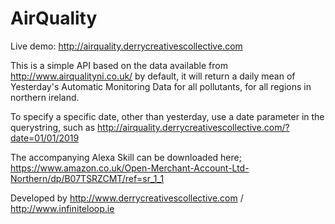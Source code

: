 # AirQuality

Live demo: http://airquality.derrycreativescollective.com

This is a simple API based on the data available from http://www.airqualityni.co.uk/ 
by default, it will return a daily mean of Yesterday's Automatic Monitoring Data for all pollutants, for
all regions in northern ireland.

To specify a specific date, other than yesterday, use a date parameter in the querystring, such as
http://airquality.derrycreativescollective.com/?date=01/01/2019

The accompanying Alexa Skill can be downloaded here; https://www.amazon.co.uk/Open-Merchant-Account-Ltd-Northern/dp/B07TSRZCMT/ref=sr_1_1

Developed by http://www.derrycreativescollective.com / http://www.infiniteloop.ie

